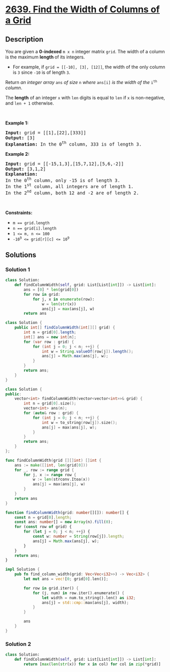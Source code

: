 # [2639. Find the Width of Columns of a Grid](https://leetcode.com/problems/find-the-width-of-columns-of-a-grid)


## Description

<p>You are given a <strong>0-indexed</strong> <code>m x n</code> integer matrix <code>grid</code>. The width of a column is the maximum <strong>length </strong>of its integers.</p>

<ul>
	<li>For example, if <code>grid = [[-10], [3], [12]]</code>, the width of the only column is <code>3</code> since <code>-10</code> is of length <code>3</code>.</li>
</ul>

<p>Return <em>an integer array</em> <code>ans</code> <em>of size</em> <code>n</code> <em>where</em> <code>ans[i]</code> <em>is the width of the</em> <code>i<sup>th</sup></code> <em>column</em>.</p>

<p>The <strong>length</strong> of an integer <code>x</code> with <code>len</code> digits is equal to <code>len</code> if <code>x</code> is non-negative, and <code>len + 1</code> otherwise.</p>

<p>&nbsp;</p>
<p><strong class="example">Example 1:</strong></p>

<pre>
<strong>Input:</strong> grid = [[1],[22],[333]]
<strong>Output:</strong> [3]
<strong>Explanation:</strong> In the 0<sup>th</sup> column, 333 is of length 3.
</pre>

<p><strong class="example">Example 2:</strong></p>

<pre>
<strong>Input:</strong> grid = [[-15,1,3],[15,7,12],[5,6,-2]]
<strong>Output:</strong> [3,1,2]
<strong>Explanation:</strong> 
In the 0<sup>th</sup> column, only -15 is of length 3.
In the 1<sup>st</sup> column, all integers are of length 1. 
In the 2<sup>nd</sup> column, both 12 and -2 are of length 2.
</pre>

<p>&nbsp;</p>
<p><strong>Constraints:</strong></p>

<ul>
	<li><code>m == grid.length</code></li>
	<li><code>n == grid[i].length</code></li>
	<li><code>1 &lt;= m, n &lt;= 100 </code></li>
	<li><code>-10<sup>9</sup> &lt;= grid[r][c] &lt;= 10<sup>9</sup></code></li>
</ul>

## Solutions

### Solution 1

<!-- tabs:start -->

```python
class Solution:
    def findColumnWidth(self, grid: List[List[int]]) -> List[int]:
        ans = [0] * len(grid[0])
        for row in grid:
            for j, x in enumerate(row):
                w = len(str(x))
                ans[j] = max(ans[j], w)
        return ans
```

```java
class Solution {
    public int[] findColumnWidth(int[][] grid) {
        int n = grid[0].length;
        int[] ans = new int[n];
        for (var row : grid) {
            for (int j = 0; j < n; ++j) {
                int w = String.valueOf(row[j]).length();
                ans[j] = Math.max(ans[j], w);
            }
        }
        return ans;
    }
}
```

```cpp
class Solution {
public:
    vector<int> findColumnWidth(vector<vector<int>>& grid) {
        int n = grid[0].size();
        vector<int> ans(n);
        for (auto& row : grid) {
            for (int j = 0; j < n; ++j) {
                int w = to_string(row[j]).size();
                ans[j] = max(ans[j], w);
            }
        }
        return ans;
    }
};
```

```go
func findColumnWidth(grid [][]int) []int {
	ans := make([]int, len(grid[0]))
	for _, row := range grid {
		for j, x := range row {
			w := len(strconv.Itoa(x))
			ans[j] = max(ans[j], w)
		}
	}
	return ans
}
```

```ts
function findColumnWidth(grid: number[][]): number[] {
    const n = grid[0].length;
    const ans: number[] = new Array(n).fill(0);
    for (const row of grid) {
        for (let j = 0; j < n; ++j) {
            const w: number = String(row[j]).length;
            ans[j] = Math.max(ans[j], w);
        }
    }
    return ans;
}
```

```rust
impl Solution {
    pub fn find_column_width(grid: Vec<Vec<i32>>) -> Vec<i32> {
        let mut ans = vec![0; grid[0].len()];

        for row in grid.iter() {
            for (j, num) in row.iter().enumerate() {
                let width = num.to_string().len() as i32;
                ans[j] = std::cmp::max(ans[j], width);
            }
        }

        ans
    }
}
```

<!-- tabs:end -->

### Solution 2

<!-- tabs:start -->

```python
class Solution:
    def findColumnWidth(self, grid: List[List[int]]) -> List[int]:
        return [max(len(str(x)) for x in col) for col in zip(*grid)]
```

<!-- tabs:end -->

<!-- end -->
